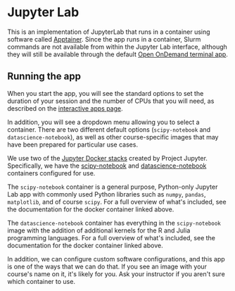 # Jupyter Lab

This is an implementation of JupyterLab that runs in a container using software
called [Apptainer](https://apptainer.org/). Since the app runs in a container,
Slurm commands are not available from within the Jupyter Lab interface, although
they will still be available through the default [Open OnDemand terminal
app](terminal.md).

## Running the app

When you start the app, you will see the standard options to set the duration of
your session and the number of CPUs that you will need, as described on the
[interactive apps page](jupyterlab-apptainer.md).

In addition, you will see a dropdown menu allowing you to select a container.
There are two different default options (`scipy-notebook` and
`datascience-notebook`), as well as other course-specific images that may have
been prepared for particular use cases.

We use two of the [Jupyter Docker
stacks](https://jupyter-docker-stacks.readthedocs.io/en/latest/index.html)
created by Project Jupyter. Specifically, we have the
[scipy-notebook](https://jupyter-docker-stacks.readthedocs.io/en/latest/using/selecting.html#jupyter-scipy-notebook)
and
[datascience-notebook](https://jupyter-docker-stacks.readthedocs.io/en/latest/using/selecting.html#jupyter-scipy-notebook)
containers configured for use.

The `scipy-notebook` container is a general purpose, Python-only Jupyter Lab app
with commonly used Python libraries such as `numpy`, `pandas`, `matplotlib`, and
of course `scipy`. For a full overview of what's included, see the documentation
for the docker container linked above.

The `datascience-notebook` container has everything in the `scipy-notebook`
image with the addition of additional kernels for the R and Julia programming
languages. For a full overview of what's included, see the documentation for the
docker container linked above.

In addition, we can configure custom software configurations, and this app is
one of the ways that we can do that. If you see an image with your course's name
on it, it's likely for you. Ask your instructor if you aren't sure which
container to use.
